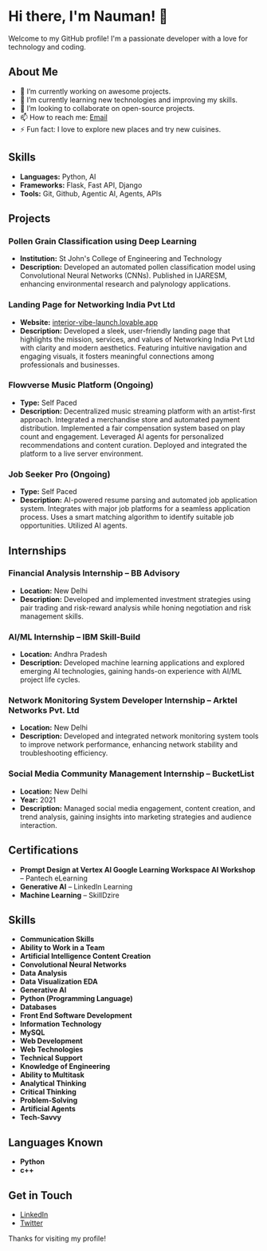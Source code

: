 # Hi there, I'm Nauman! 👋

Welcome to my GitHub profile! I'm a passionate developer with a love for technology and coding.

## About Me

- 🔭 I’m currently working on awesome projects.
- 🌱 I’m currently learning new technologies and improving my skills.
- 👯 I’m looking to collaborate on open-source projects.
- 📫 How to reach me: [Email](mailto:aliinauman5@gmail.com)
- ⚡ Fun fact: I love to explore new places and try new cuisines.

## Skills

- **Languages:** Python, AI
- **Frameworks:** Flask, Fast API, Django
- **Tools:** Git, Github, Agentic AI, Agents, APIs

## Projects

### Pollen Grain Classification using Deep Learning
- **Institution:** St John's College of Engineering and Technology
- **Description:** Developed an automated pollen classification model using Convolutional Neural Networks (CNNs). Published in IJARESM, enhancing environmental research and palynology applications.

### Landing Page for Networking India Pvt Ltd
- **Website:** [interior-vibe-launch.lovable.app](https://interior-vibe-launch.lovable.app/)
- **Description:** Developed a sleek, user-friendly landing page that highlights the mission, services, and values of Networking India Pvt Ltd with clarity and modern aesthetics. Featuring intuitive navigation and engaging visuals, it fosters meaningful connections among professionals and businesses.

### Flowverse Music Platform (Ongoing)
- **Type:** Self Paced
- **Description:** Decentralized music streaming platform with an artist-first approach. Integrated a merchandise store and automated payment distribution. Implemented a fair compensation system based on play count and engagement. Leveraged AI agents for personalized recommendations and content curation. Deployed and integrated the platform to a live server environment.

### Job Seeker Pro (Ongoing)
- **Type:** Self Paced
- **Description:** AI-powered resume parsing and automated job application system. Integrates with major job platforms for a seamless application process. Uses a smart matching algorithm to identify suitable job opportunities. Utilized AI agents.

## Internships

### Financial Analysis Internship – BB Advisory
- **Location:** New Delhi
- **Description:** Developed and implemented investment strategies using pair trading and risk-reward analysis while honing negotiation and risk management skills.

### AI/ML Internship – IBM Skill-Build
- **Location:** Andhra Pradesh
- **Description:** Developed machine learning applications and explored emerging AI technologies, gaining hands-on experience with AI/ML project life cycles.

### Network Monitoring System Developer Internship – Arktel Networks Pvt. Ltd
- **Location:** New Delhi
- **Description:** Developed and integrated network monitoring system tools to improve network performance, enhancing network stability and troubleshooting efficiency.

### Social Media Community Management Internship – BucketList
- **Location:** New Delhi
- **Year:** 2021
- **Description:** Managed social media engagement, content creation, and trend analysis, gaining insights into marketing strategies and audience interaction.

## Certifications

- **Prompt Design at Vertex AI Google Learning Workspace AI Workshop** – Pantech eLearning
- **Generative AI** – LinkedIn Learning
- **Machine Learning** – SkillDzire

## Skills

- **Communication Skills**
- **Ability to Work in a Team**
- **Artificial Intelligence Content Creation**
- **Convolutional Neural Networks**
- **Data Analysis**
- **Data Visualization EDA**
- **Generative AI**
- **Python (Programming Language)**
- **Databases**
- **Front End Software Development**
- **Information Technology**
- **MySQL**
- **Web Development**
- **Web Technologies**
- **Technical Support**
- **Knowledge of Engineering**
- **Ability to Multitask**
- **Analytical Thinking**
- **Critical Thinking**
- **Problem-Solving**
- **Artificial Agents**
- **Tech-Savvy**

## Languages Known

- **Python**
- **c++**
  

## Get in Touch

- [LinkedIn](https://www.linkedin.com/in/naumanx123)
- [Twitter](https://twitter.com/naumanx123)

Thanks for visiting my profile!
